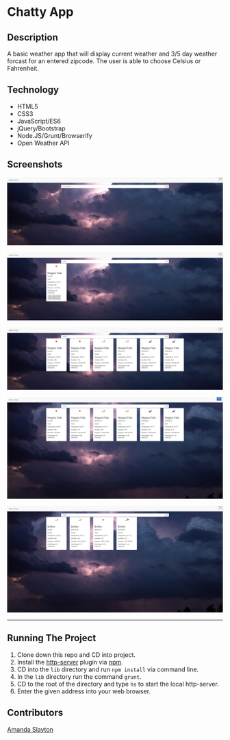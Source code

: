 # Chatty App

## Description
A basic weather app that will display current weather and 3/5 day weather forcast for an entered zipcode. The user is able to choose Celsius or Fahrenheit.

## Technology
- HTML5
- CSS3
- JavaScript/ES6
- jQuery/Bootstrap
- Node.JS/Grunt/Browserify
- Open Weather API

## Screenshots

![On Load](https://github.com/ASlayton/local-weather/blob/master/screenshots/onLoad.png)

![Entered Zip](https://github.com/ASlayton/local-weather/blob/master/screenshots/enterZip.png)

![Five Day Celsius](https://github.com/ASlayton/local-weather/blob/master/screenshots/fiveDayCelsius.png)

![Five Day Fahrenheit](https://github.com/ASlayton/local-weather/blob/master/screenshots/fiveDayFarenheit.png)

![Three Day View](https://github.com/ASlayton/local-weather/blob/master/screenshots/threeDayLoad.png)
___
## Running The Project
1. Clone down this repo and CD into project.
2. Install the [http-server](https://www.npmjs.com/package/http-server) plugin via [npm](https://www.npmjs.com/).
3. CD into the `lib` directory and run `npm install` via command line.
4. In the `lib` directory run the command `grunt`.
5. CD to the root of the directory and type `hs` to start the local http-server.
6. Enter the given address into your web browser.

## Contributors

[Amanda Slayton](https://github.com/ASlayton)